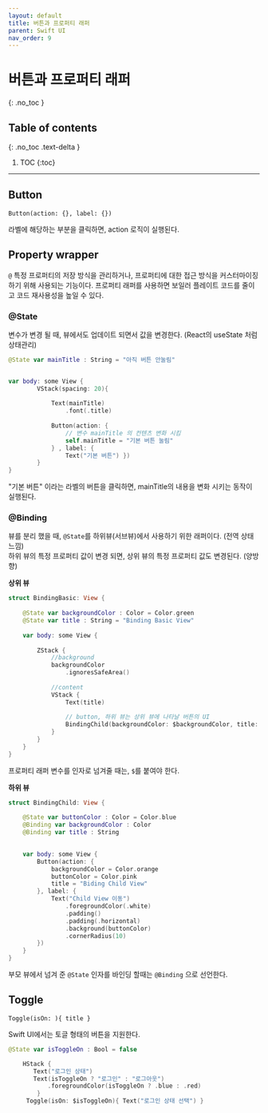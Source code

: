 ```yaml
---
layout: default
title: 버튼과 프로퍼티 래퍼 
parent: Swift UI
nav_order: 9
---
```



# 버튼과 프로퍼티 래퍼 
{: .no_toc }


## Table of contents
{: .no_toc .text-delta }

1. TOC
{:toc}

---


## Button


 `Button(action: {}, label: {})`


라벨에 해당하는 부분을 클릭하면, action 로직이 실행된다. 


## Property wrapper

`@` 특정 프로퍼티의 저장 방식을 관리하거나, 프로퍼티에 대한 접근 방식을 커스터마이징 하기 위해 사용되는 기능이다. 프로퍼티 래퍼를 사용하면 
보일러 플레이트 코드를 줄이고 코드 재사용성을 높일 수 있다. 

### @State 

변수가 변경 될 때, 뷰에서도 업데이트 되면서 값을 변경한다. (React의 useState 처럼 상태관리)

```swift 
@State var mainTitle : String = "아직 버튼 안눌림"


var body: some View {
        VStack(spacing: 20){
           
            Text(mainTitle)
                .font(.title)
            
            Button(action: {
                // 변수 mainTitle 의 컨텐츠 변화 시킴
                self.mainTitle = "기본 버튼 눌림"
            } , label: {
                Text("기본 버튼") })
        }
}
```

"기본 버튼" 이라는 라벨의 버튼을 클릭하면, mainTitle의 내용을 변화 시키는 동작이 실행된다. 


### @Binding 

뷰를 분리 했을 때, `@State`를 하위뷰(서브뷰)에서 사용하기 위한 래퍼이다. (전역 상태 느낌) <br/>
하위 뷰의 특정 프로퍼티 값이 변경 되면, 상위 뷰의 특정 프로퍼티 값도 변경된다. (양방향) <br/>

**상위 뷰**

```swift
struct BindingBasic: View {
    
    @State var backgroundColor : Color = Color.green
    @State var title : String = "Binding Basic View"
    
    var body: some View {
        
        ZStack {
            //background
            backgroundColor
                .ignoresSafeArea()
            
            //content
            VStack {
                Text(title)
                
                // button, 하위 뷰는 상위 뷰에 나타날 버튼의 UI
                BindingChild(backgroundColor: $backgroundColor, title: $title)
            }
        }
    }
}
```

프로퍼티 래퍼 변수를 인자로 넘겨줄 때는, `$`를 붙여야 한다. 


**하위 뷰**


```swift
struct BindingChild: View {
    
    @State var buttonColor : Color = Color.blue
    @Binding var backgroundColor : Color
    @Binding var title : String

    
    var body: some View {
        Button(action: {
            backgroundColor = Color.orange
            buttonColor = Color.pink
            title = "Biding Child View"
        }, label: {
            Text("Child View 이동")
                .foregroundColor(.white)
                .padding()
                .padding(.horizontal)
                .background(buttonColor)
                .cornerRadius(10)
        })
    }
}
```

부모 뷰에서 넘겨 준 `@State` 인자를 바인딩 할때는 `@Binding` 으로 선언한다. 

## Toggle

 `Toggle(isOn: ){ title }`

Swift UI에서는 토글 형태의 버튼을 지원한다. 

```swift
@State var isToggleOn : Bool = false

    HStack {
       Text("로그인 상태")
       Text(isToggleOn ? "로그인" : "로그아웃")
           .foregroundColor(isToggleOn ? .blue : .red)
        }
     Toggle(isOn: $isToggleOn){ Text("로그인 상태 선택") }
```